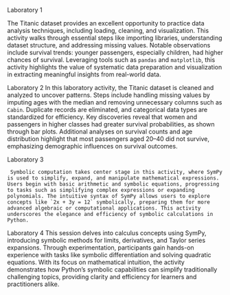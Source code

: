 Laboratory 1

   The Titanic dataset provides an excellent opportunity to practice data analysis techniques, including loading, cleaning, and visualization. This activity walks through essential steps like importing libraries, understanding dataset structure, and addressing missing values. Notable observations include survival trends: younger passengers, especially children, had higher chances of survival. Leveraging tools such as `pandas` and `matplotlib`, this activity highlights the value of systematic data preparation and visualization in extracting meaningful insights from real-world data.

Laboratory 2
      In this laboratory activity, the Titanic dataset is cleaned and analyzed to uncover patterns. Steps include handling missing values by imputing ages with the median and removing unnecessary columns such as `Cabin`. Duplicate records are eliminated, and categorical data types are standardized for efficiency. Key discoveries reveal that women and passengers in higher classes had greater survival probabilities, as shown through bar plots. Additional analyses on survival counts and age distribution highlight that most passengers aged 20–40 did not survive, emphasizing demographic influences on survival outcomes.

Laboratory 3

     Symbolic computation takes center stage in this activity, where SymPy is used to simplify, expand, and manipulate mathematical expressions. Users begin with basic arithmetic and symbolic equations, progressing to tasks such as simplifying complex expressions or expanding polynomials. The intuitive syntax of SymPy allows users to explore concepts like `2x + 3y = 12` symbolically, preparing them for more advanced algebraic or computational applications. This activity underscores the elegance and efficiency of symbolic calculations in Python.

Laboratory 4
     This session delves into calculus concepts using SymPy, introducing symbolic methods for limits, derivatives, and Taylor series expansions. Through experimentation, participants gain hands-on experience with tasks like symbolic differentiation and solving quadratic equations. With its focus on mathematical intuition, the activity demonstrates how Python’s symbolic capabilities can simplify traditionally challenging topics, providing clarity and efficiency for learners and practitioners alike.
